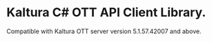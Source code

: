 # Kaltura C# OTT API Client Library.
Compatible with Kaltura OTT server version 5.1.57.42007 and above.
